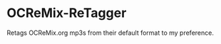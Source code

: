 OCReMix-ReTagger
================

Retags OCReMix.org mp3s from their default format to my preference.
